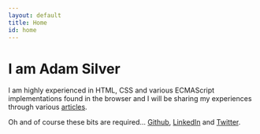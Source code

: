 ```yaml
---
layout: default
title: Home
id: home
---
```



# I am Adam Silver

I am highly experienced in HTML, CSS and various ECMAScript implementations found in the browser and I will be sharing my experiences through various [articles](/articles/).

Oh and of course these bits are required... [Github](http://www.github.com/adamsilver/), [LinkedIn](http://uk.linkedin.com/in/adambsilver/) and [Twitter](http://www.twitter.com/adambsilver).
